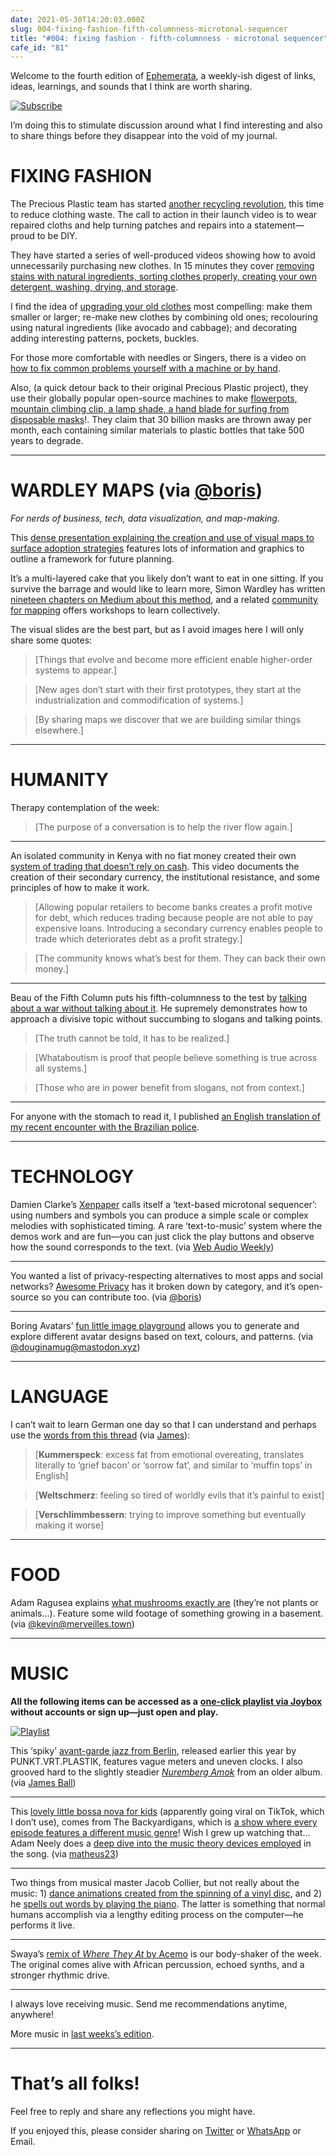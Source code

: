 ```yaml
---
date: 2021-05-30T14:20:03.000Z
slug: 004-fixing-fashion-fifth-columnness-microtonal-sequencer
title: "#004: fixing fashion · fifth-columnness · microtonal sequencer"
cafe_id: "81"
---
```

Welcome to the fourth edition of [Ephemerata](https://rosano.ca/ephemerata), a weekly-ish digest of links, ideas, learnings, and sounds that I think are worth sharing.

[![Subscribe](https://static.rosano.ca/_shared/_RCSSubscribeButton.svg)](https://rosano.ca/ephemerata)

I’m doing this to stimulate discussion around what I find interesting and also to share things before they disappear into the void of my journal.

# FIXING FASHION

The Precious Plastic team has started [another recycling revolution](https://www.youtube.com/watch?v=buWRaffBdNM), this time to reduce clothing waste. The call to action in their launch video is to wear repaired cloths and help turning patches and repairs into a statement—proud to be DIY.

They have started a series of well-produced videos showing how to avoid unnecessarily purchasing new clothes. In 15 minutes they cover [removing stains with natural ingredients, sorting clothes properly, creating your own detergent, washing, drying, and storage](https://www.youtube.com/watch?v=kWFuBTWjg4w).

I find the idea of [upgrading your old clothes](https://www.youtube.com/watch?v=IO9VlYliXcU) most compelling: make them smaller or larger; re-make new clothes by combining old ones; recolouring using natural ingredients (like avocado and cabbage); and decorating adding interesting patterns, pockets, buckles.

For those more comfortable with needles or Singers, there is a video on [how to fix common problems yourself with a machine or by hand](https://www.youtube.com/watch?v=TnxGHRlevlQ).

Also, (a quick detour back to their original Precious Plastic project), they use their globally popular open-source machines to make [flowerpots, mountain climbing clip, a lamp shade, a hand blade for surfing from disposable masks](https://www.youtube.com/watch?v=Y5pkleCwb%5FY)!. They claim that 30 billion masks are thrown away per month, each containing similar materials to plastic bottles that take 500 years to degrade.

---

# WARDLEY MAPS (via [@boris](https://talk.fission.codes/t/crossing-the-river-by-feeling-the-stones-google-cloud-next-2017/1941))

_For nerds of business, tech, data visualization, and map-making._

This [dense presentation explaining the creation and use of visual maps to surface adoption strategies](https://www.youtube.com/watch?v=ek0aWj%5FrWYs&t=183s) features lots of information and graphics to outline a framework for future planning.

It’s a multi-layered cake that you likely don’t want to eat in one sitting. If you survive the barrage and would like to learn more, Simon Wardley has written [nineteen chapters on Medium about this method](https://medium.com/wardleymaps), and a related [community for mapping](https://www.map-camp.com) offers workshops to learn collectively.

The visual slides are the best part, but as I avoid images here I will only share some quotes:

> \[Things that evolve and become more efficient enable higher-order systems to appear.\]

> \[New ages don’t start with their first prototypes, they start at the industrialization and commodification of systems.\]

> \[By sharing maps we discover that we are building similar things elsewhere.\]

---

# HUMANITY

Therapy contemplation of the week:

> \[The purpose of a conversation is to help the river flow again.\]

---

An isolated community in Kenya with no fiat money created their own [system of trading that doesn’t rely on cash](https://www.youtube.com/watch?v=ojFPrVvpraU). This video documents the creation of their secondary currency, the institutional resistance, and some principles of how to make it work.

> \[Allowing popular retailers to become banks creates a profit motive for debt, which reduces trading because people are not able to pay expensive loans. Introducing a secondary currency enables people to trade which deteriorates debt as a profit strategy.\]

> \[The community knows what’s best for them. They can back their own money.\]

---

Beau of the Fifth Column puts his fifth-columnness to the test by [talking about a war without talking about it](https://www.youtube.com/watch?v=8eedJCa-62c). He supremely demonstrates how to approach a divisive topic without succumbing to slogans and talking points.

> \[The truth cannot be told, it has to be realized.\]

> \[Whataboutism is proof that people believe something is true across all systems.\]

> \[Those who are in power benefit from slogans, not from context.\]

---

For anyone with the stomach to read it, I published [an English translation of my recent encounter with the Brazilian police](https://rosano.hmm.garden/01f6srp7b67f2pe06bk7dqk9y1).

---

# TECHNOLOGY

Damien Clarke’s [Xenpaper](https://xenpaper.com) calls itself a ‘text-based microtonal sequencer’: using numbers and symbols you can produce a simple scale or complex melodies with sophisticated timing. A rare ‘text-to-music’ system where the demos work and are fun—you can just click the play buttons and observe how the sound corresponds to the text. (via [Web Audio Weekly](https://www.webaudioweekly.com/122))

---

You wanted a list of privacy-respecting alternatives to most apps and social networks? [Awesome Privacy](https://github.com/pluja/awesome-privacy) has it broken down by category, and it’s open-source so you can contribute too. (via [@boris](https://discord.com/channels/478735028319158273/731046385516019733/847946246999638036))

---

Boring Avatars’ [fun little image playground](https://boringavatars.com) allows you to generate and explore different avatar designs based on text, colours, and patterns. (via [@douginamug@mastodon.xyz](https://mastodon.xyz/@douginamug/106313499531495207))

---

# LANGUAGE

I can’t wait to learn German one day so that I can understand and perhaps use the [words from this thread](https://twitter.com/rose%5Fpereira/status/1397566300646518786?s=21) (via [James](https://discord.com/channels/478735028319158273/796098598541459487/847469612605374475)):

> \[**Kummerspeck**: excess fat from emotional overeating, translates literally to ‘grief bacon’ or ‘sorrow fat’, and similar to ‘muffin tops’ in English\]

> \[**Weltschmerz**: feeling so tired of worldly evils that it’s painful to exist\]

> \[**Verschlimmbessern**: trying to improve something but eventually making it worse\]

---

# FOOD

Adam Ragusea explains [what mushrooms exactly are](https://www.youtube.com/watch?v=gkaJoIIBAVA) (they’re not plants or animals…). Feature some wild footage of something growing in a basement. (via [@kevin@merveilles.town](https://merveilles.town/@kevin/106302140756011707))

---

# MUSIC

**All the following items can be accessed as a** [**one-click playlist via Joybox**](https://go.rosano.ca/ephemerata-004-music) **without accounts or sign up—just open and play.**

[![Playlist](https://static.rosano.ca/joybox/_JBXPlaylistButton.svg)](https://go.rosano.ca/ephemerata-004-music)

This ‘spiky’ [avant-garde jazz from Berlin](https://punktvrtplastikintakt.bandcamp.com/album/somit), released earlier this year by PUNKT.VRT.PLASTIK, features vague meters and uneven clocks. I also grooved hard to the slightly steadier [_Nuremberg Amok_](https://punktvrtplastikintakt.bandcamp.com/track/nuremberg-amok) from an older album. (via [James Ball](https://jamesballmusic.bandcamp.com))

---

This [lovely little bossa nova for kids](https://www.youtube.com/watch?v=Bn0n6sjSOFo) (apparently going viral on TikTok, which I don’t use), comes from The Backyardigans, which is [a show where every episode features a different music genre](https://en.wikipedia.org/wiki/The%5FBackyardigans)! Wish I grew up watching that… Adam Neely does a [deep dive into the music theory devices employed](https://www.youtube.com/watch?v=uVAGjfFmFkw) in the song. (via [matheus23](https://discord.com/channels/478735028319158273/791374365018947644/847462455906009088))

---

Two things from musical master Jacob Collier, but not really about the music: 1) [dance animations created from the spinning of a vinyl disc](https://www.youtube.com/watch?v=ue6g7SPSyAM), and 2) he [spells out words by playing the piano](https://www.youtube.com/watch?v=LszYGO22azA&t=126s). The latter is something that normal humans accomplish via a lengthy editing process on the computer—he performs it live.

---

Swaya’s [remix of _Where They At_ by Acemo](https://swaya.bandcamp.com/track/acemo-where-they-at-swaya-brazilian-girlsx2-edit) is our body-shaker of the week. The original comes alive with African percussion, echoed synths, and a stronger rhythmic drive.

---

I always love receiving music. Send me recommendations anytime, anywhere!

More music in [last weeks’s edition](https://cafe.rosano.ca/t/79).

---

# That’s all folks!

Feel free to reply and share any reflections you might have.

If you enjoyed this, please consider sharing on [Twitter](https://twitter.com/intent/tweet?url=https%3A%2F%2Fcafe.rosano.ca%2Ft%2Ftopic%2F81&text=%23Ephemerata%20004%20by%20%40rosano%3A%20fixing%20fashion%20%E2%80%A2%20fifth-columnness%20%E2%80%A2%20microtonal%20sequencer) or [WhatsApp](https://api.whatsapp.com/send?text=Ephemerata%20%23004%20by%20%40rosano%3A%20fixing%20fashion%20%E2%80%A2%20fifth-columnness%20%E2%80%A2%20microtonal%20sequencer%20https%3A%2F%2Fcafe.rosano.ca%2Ft%2Ftopic%2F81) or Email.
